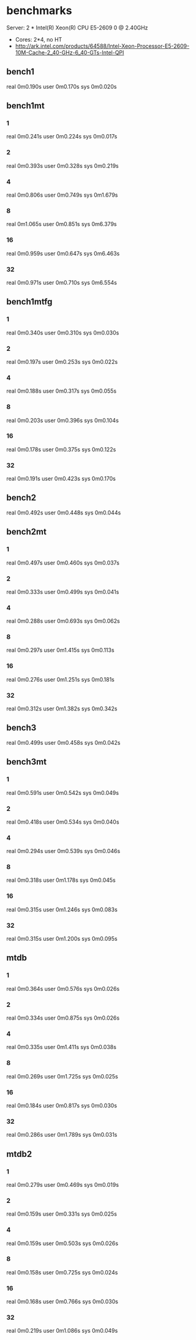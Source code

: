 # benchmarks
Server: 2 * Intel(R) Xeon(R) CPU E5-2609 0 @ 2.40GHz
* Cores: 2*4, no HT
* http://ark.intel.com/products/64588/Intel-Xeon-Processor-E5-2609-10M-Cache-2_40-GHz-6_40-GTs-Intel-QPI

## bench1
real    0m0.190s
user    0m0.170s
sys     0m0.020s

## bench1mt
### 1
real    0m0.241s
user    0m0.224s
sys     0m0.017s
### 2
real    0m0.393s
user    0m0.328s
sys     0m0.219s
### 4
real    0m0.806s
user    0m0.749s
sys     0m1.679s
### 8
real    0m1.065s
user    0m0.851s
sys     0m6.379s
### 16
real    0m0.959s
user    0m0.647s
sys     0m6.463s
### 32
real    0m0.971s
user    0m0.710s
sys     0m6.554s

## bench1mtfg
### 1
real    0m0.340s
user    0m0.310s
sys     0m0.030s
### 2
real    0m0.197s
user    0m0.253s
sys     0m0.022s
### 4
real    0m0.188s
user    0m0.317s
sys     0m0.055s
### 8
real    0m0.203s
user    0m0.396s
sys     0m0.104s
### 16
real    0m0.178s
user    0m0.375s
sys     0m0.122s
### 32
real    0m0.191s
user    0m0.423s
sys     0m0.170s

## bench2
real    0m0.492s
user    0m0.448s
sys     0m0.044s

## bench2mt
### 1
real    0m0.497s
user    0m0.460s
sys     0m0.037s
### 2
real    0m0.333s
user    0m0.499s
sys     0m0.041s
### 4
real    0m0.288s
user    0m0.693s
sys     0m0.062s
### 8
real    0m0.297s
user    0m1.415s
sys     0m0.113s
### 16
real    0m0.276s
user    0m1.251s
sys     0m0.181s
### 32
real    0m0.312s
user    0m1.382s
sys     0m0.342s

## bench3
real    0m0.499s
user    0m0.458s
sys     0m0.042s

## bench3mt
### 1
real    0m0.591s
user    0m0.542s
sys     0m0.049s
### 2
real    0m0.418s
user    0m0.534s
sys     0m0.040s
### 4
real    0m0.294s
user    0m0.539s
sys     0m0.046s
### 8
real    0m0.318s
user    0m1.178s
sys     0m0.045s
### 16
real    0m0.315s
user    0m1.246s
sys     0m0.083s
### 32
real    0m0.315s
user    0m1.200s
sys     0m0.095s

## mtdb
### 1
real    0m0.364s
user    0m0.576s
sys     0m0.026s
### 2
real    0m0.334s
user    0m0.875s
sys     0m0.026s
### 4
real    0m0.335s
user    0m1.411s
sys     0m0.038s
### 8
real    0m0.269s
user    0m1.725s
sys     0m0.025s
### 16
real    0m0.184s
user    0m0.817s
sys     0m0.030s
### 32
real    0m0.286s
user    0m1.789s
sys     0m0.031s

## mtdb2
### 1
real    0m0.279s
user    0m0.469s
sys     0m0.019s
### 2
real    0m0.159s
user    0m0.331s
sys     0m0.025s
### 4
real    0m0.159s
user    0m0.503s
sys     0m0.026s
### 8
real    0m0.158s
user    0m0.725s
sys     0m0.024s
### 16
real    0m0.168s
user    0m0.766s
sys     0m0.030s
### 32
real    0m0.219s
user    0m1.086s
sys     0m0.049s
